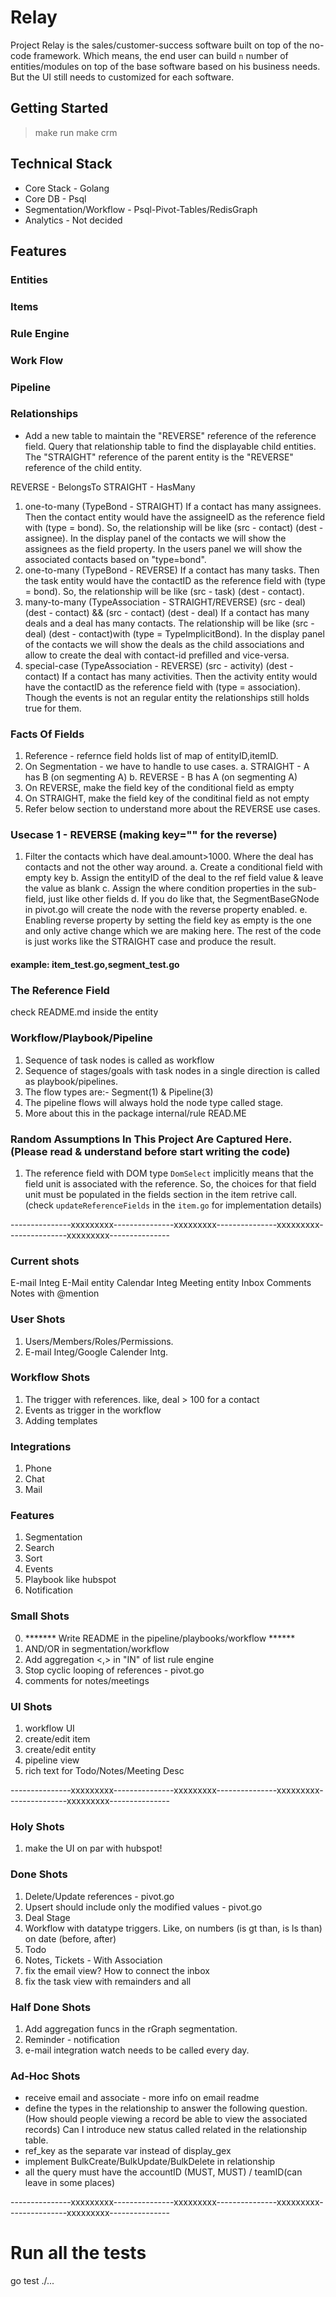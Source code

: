 # Relay
Project Relay is the sales/customer-success software built on top of the no-code framework. Which means, the end user can build `n` number of entities/modules on top of the base software based on his business needs. But the UI still needs to customized for each software.

## Getting Started
> make run
> make crm

## Technical Stack
- Core Stack - Golang
- Core DB - Psql
- Segmentation/Workflow - Psql-Pivot-Tables/RedisGraph
- Analytics - Not decided

## Features

### Entities

### Items

### Rule Engine

### Work Flow

### Pipeline

### Relationships
- Add a new table to maintain the "REVERSE" reference of the reference field. Query that relationship table to find the displayable child entities. The "STRAIGHT" reference of the parent entity is the "REVERSE" reference of the child entity.

REVERSE - BelongsTo
STRAIGHT - HasMany

1. one-to-many (TypeBond - STRAIGHT)
If a contact has many assignees. Then the contact entity would have the assigneeID as the reference field with (type = bond). So, the relationship will be like (src - contact) (dest - assignee). In the display panel of the contacts we will show the assignees as the field property. In the users panel we will show the associated contacts based on "type=bond".
2. one-to-many (TypeBond - REVERSE)
If a contact has many tasks. Then the task entity would have the contactID as the reference field with (type = bond). So, the relationship will be like (src - task) (dest - contact). 
3. many-to-many (TypeAssociation - STRAIGHT/REVERSE) (src - deal) (dest - contact) && (src - contact) (dest - deal)
If a contact has many deals and a deal has many contacts. The relationship will be like (src - deal) (dest - contact)with (type = TypeImplicitBond). In the display panel of the contacts we will show the deals as the child associations and allow to create the deal with contact-id prefilled and vice-versa.
4. special-case (TypeAssociation - REVERSE) (src - activity) (dest - contact)
If a contact has many activities. Then the activity entity would have the contactID as the reference field with (type = association). Though the events is not an regular entity the relationships still holds true for them.

### Facts Of Fields
1. Reference - refernce field holds list of map of entityID,itemID.
2. On Segmentation - we have to handle to use cases. 
    a. STRAIGHT - A has B (on segmenting A)
    b. REVERSE  - B has A (on segmenting A)
3. On REVERSE, make the field key of the conditional field as empty
4. On STRAIGHT, make the field key of the conditinal field as not empty
5. Refer below section to understand more about the REVERSE use cases.

### Usecase 1 - REVERSE (making key="" for the reverse)
1. Filter the contacts which have deal.amount>1000. Where the deal has contacts and not the other way around.
    a. Create a conditional field with empty key
    b. Assign the entityID of the deal to the ref field value & leave the value as blank
    c. Assign the where condition properties in the sub-field, just like other fields
    d. If you do like that, the SegmentBaseGNode in pivot.go will create the node with the reverse property enabled.
    e. Enabling reverse property by setting the field key as empty is the one and only active change which we are making here. The rest of the code is just works like the STRAIGHT case and produce the result. 
#### example: item_test.go,segment_test.go

### The Reference Field
check README.md inside the entity

### Workflow/Playbook/Pipeline
1. Sequence of task nodes is called as workflow
2. Sequence of stages/goals with task nodes in a single direction is called as playbook/pipelines. 
3. The flow types are:- Segment(1) & Pipeline(3)
4. The pipeline flows will always hold the node type called stage.
100. More about this in the package internal/rule READ.ME

### Random Assumptions In This Project Are Captured Here. (Please read & understand before start writing the code)
1. The reference field with DOM type `DomSelect` implicitly means that the field unit is associated with the reference. So, the choices for that field unit must be populated in the fields section in the item retrive call.
(check `updateReferenceFields` in the `item.go` for implementation details)

---------------xxxxxxxxx---------------xxxxxxxxx---------------xxxxxxxxx---------------xxxxxxxxx---------------
### Current shots
E-mail Integ
E-Mail entity
Calendar Integ
Meeting entity
Inbox
Comments
Notes with @mention

### User Shots
1. Users/Members/Roles/Permissions.
2. E-mail Integ/Google Calender Intg.

### Workflow Shots
1. The trigger with references. like, deal > 100 for a contact
2. Events as trigger in the workflow
3. Adding templates

### Integrations
1. Phone 
2. Chat
3. Mail

### Features
1. Segmentation
2. Search
3. Sort
4. Events
5. Playbook like hubspot
6. Notification

### Small Shots
0. ******* Write README in the pipeline/playbooks/workflow ******
1. AND/OR in segmentation/workflow
2. Add aggregation <,> in "IN" of list rule engine
3. Stop cyclic looping of references - pivot.go
4. comments for notes/meetings

### UI Shots
1. workflow UI
2. create/edit item
3. create/edit entity
4. pipeline view
5. rich text for Todo/Notes/Meeting Desc

---------------xxxxxxxxx---------------xxxxxxxxx---------------xxxxxxxxx---------------xxxxxxxxx---------------

### Holy Shots
1. make the UI on par with hubspot!

### Done Shots
1. Delete/Update references - pivot.go 
2. Upsert should include only the modified values - pivot.go
3. Deal Stage
4. Workflow with datatype triggers. Like, on numbers (is gt than, is ls than) on date (before, after)
5. Todo
6. Notes, Tickets -  With Association
7. fix the email view? How to connect the inbox
8. fix the task view with remainders and all

### Half Done Shots
1. Add aggregation funcs in the rGraph segmentation.
2. Reminder - notification
3. e-mail integration watch needs to be called every day.

### Ad-Hoc Shots
- receive email and associate - more info on email readme
- define the types in the relationship to answer the following question. (How should people viewing a record be able to view the associated records) Can I introduce new status called related in the relationship table.
- ref_key as the separate var instead of display_gex
- implement BulkCreate/BulkUpdate/BulkDelete in relationship
- all the query must have the accountID (MUST, MUST) / teamID(can leave in some places)


---------------xxxxxxxxx---------------xxxxxxxxx---------------xxxxxxxxx---------------xxxxxxxxx---------------



# Run all the tests 
go test ./...
